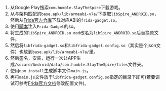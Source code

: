 1. 从Google Play搜索`com.humble.SlayTheSpire`下载游戏。
2. 从与架构匹配的`base.apk/lib/armeabi-v7a/`下提取`libSpire_ANDROID.so`，然后从[Frida官方仓库](https://github.com/frida/frida/releases)下载对应ABI的`frida-gadget.so`。
3. 使用[脚本](InjectFridaGadget.py)注入`Frida-Gadget`的so。
4. 将生成的`libSpire_ANDROID.so.mod`改名为`libSpire_ANDROID.so`后替换原文件。
5. 然后将`libfrida-gadget.so`和`libfrida-gadget.config.so`（其实是个json文件）也放到`base.apk/lib/armeabi-v7a/`里。
6. 然后签名，安装，运行一次让APP生成`/sdcard/Android/data/com.humble.SlayTheSpire/files`文件夹。
7. 使用`npm install`生成脚本文件`main.js`。
8. 再将`main.js`文件放于`libfrida-gadget.config.so`指定的目录下即可(若要调试可参考[Frida官方文档](https://frida.re/docs/gadget/#listen)修改配置文件)。
